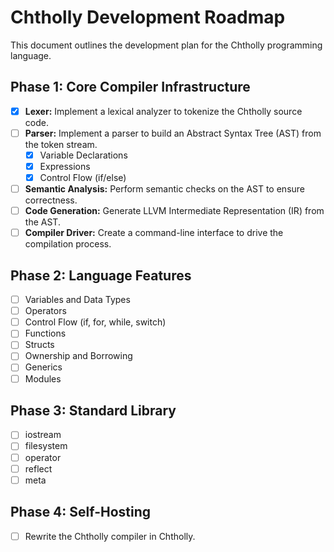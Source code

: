 # Chtholly Development Roadmap

This document outlines the development plan for the Chtholly programming language.

## Phase 1: Core Compiler Infrastructure

- [x] **Lexer:** Implement a lexical analyzer to tokenize the Chtholly source code.
- [ ] **Parser:** Implement a parser to build an Abstract Syntax Tree (AST) from the token stream.
  - [x] Variable Declarations
  - [x] Expressions
  - [x] Control Flow (if/else)
- [ ] **Semantic Analysis:** Perform semantic checks on the AST to ensure correctness.
- [ ] **Code Generation:** Generate LLVM Intermediate Representation (IR) from the AST.
- [ ] **Compiler Driver:** Create a command-line interface to drive the compilation process.

## Phase 2: Language Features

- [ ] Variables and Data Types
- [ ] Operators
- [ ] Control Flow (if, for, while, switch)
- [ ] Functions
- [ ] Structs
- [ ] Ownership and Borrowing
- [ ] Generics
- [ ] Modules

## Phase 3: Standard Library

- [ ] iostream
- [ ] filesystem
- [ ] operator
- [ ] reflect
- [ ] meta

## Phase 4: Self-Hosting

- [ ] Rewrite the Chtholly compiler in Chtholly.
